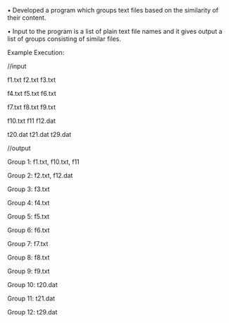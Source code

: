 • Developed a program which groups text files based on the similarity of their content.

• Input to the program is a list of plain text file names and it gives output a list of groups consisting of similar files.

Example Execution:

//input

f1.txt    f2.txt    f3.txt

f4.txt    f5.txt    f6.txt

f7.txt    f8.txt    f9.txt

f10.txt   f11    f12.dat

t20.dat   t21.dat   t29.dat


//output

Group 1: f1.txt,  f10.txt, f11

Group 2: f2.txt, f12.dat

Group 3: f3.txt

Group 4: f4.txt

Group 5: f5.txt

Group 6: f6.txt

Group 7: f7.txt

Group 8: f8.txt

Group 9: f9.txt

Group 10: t20.dat

Group 11: t21.dat

Group 12: t29.dat
